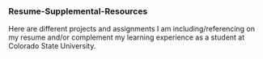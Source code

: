 ### Resume-Supplemental-Resources
Here are different projects and assignments I am including/referencing on my resume and/or complement my learning experience as a student at Colorado State University.
